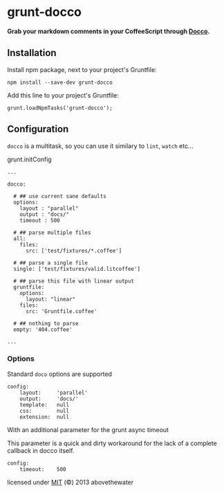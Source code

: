 # grunt-docco

**Grab your markdown comments in your CoffeeScript through [Docco](http://jashkenas.github.io/docco/).**

## Installation

Install npm package, next to your project's Gruntfile:

    npm install --save-dev grunt-docco

Add this line to your project's Gruntfile:

    grunt.loadNpmTasks('grunt-docco');


## Configuration

`docco` is a multitask, so you can use it similary to `lint`, `watch` etc...


  grunt.initConfig

    ...

    docco:

      # ## use current sane defaults
      options:
        layout : "parallel"
        output : "docs/"
        timeout : 500

      # ## parse multiple files
      all:
        files:
          src: ['test/fixtures/*.coffee']

      # ## parse a single file
      single: ['test/fixtures/valid.litcoffee']

      # ## parse this file with linear output
      gruntfile:
        options:
          layout: "linear"
        files:
          src: 'Gruntfile.coffee'

      # ## nothing to parse
      empty: '404.coffee'

    ...

### Options

Standard `doco` options are supported

    config:
        layout:     'parallel'
        output:     'docs/'
        template:   null
        css:        null
        extension:  null

With an additional parameter for the grunt async timeout

This parameter is a quick and dirty workaround for the lack of a complete callback in docco itself.

    config:
        timeout:    500

licensed under [MIT](http://abovethewater.mit-license.org)
(&copy;) 2013 abovethewater